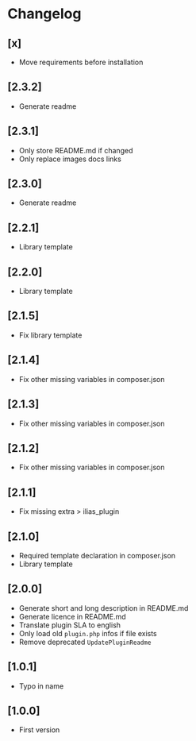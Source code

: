 # Changelog

## [x]
- Move requirements before installation

## [2.3.2]
- Generate readme

## [2.3.1]
- Only store README.md if changed
- Only replace images docs links

## [2.3.0]
- Generate readme

## [2.2.1]
- Library template

## [2.2.0]
- Library template

## [2.1.5]
- Fix library template

## [2.1.4]
- Fix other missing variables in composer.json

## [2.1.3]
- Fix other missing variables in composer.json

## [2.1.2]
- Fix other missing variables in composer.json

## [2.1.1]
- Fix missing extra > ilias_plugin

## [2.1.0]
- Required template declaration in composer.json
- Library template

## [2.0.0]
- Generate short and long description in README.md
- Generate licence in README.md
- Translate plugin SLA to english
- Only load old `plugin.php` infos if file exists
- Remove deprecated `UpdatePluginReadme`

## [1.0.1]
- Typo in name

## [1.0.0]
- First version
